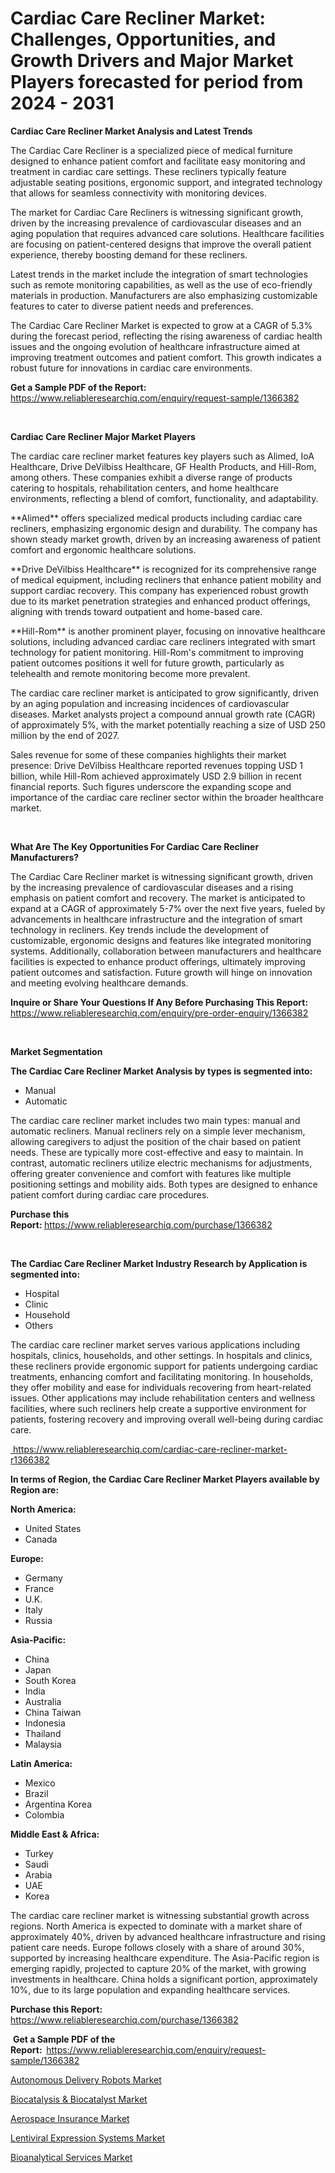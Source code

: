 <p><h1>Cardiac Care Recliner Market: Challenges, Opportunities, and Growth Drivers and Major Market Players forecasted for period from 2024 - 2031</h1></p><p><strong>Cardiac Care Recliner Market Analysis and Latest Trends</strong></p>
<p><p>The Cardiac Care Recliner is a specialized piece of medical furniture designed to enhance patient comfort and facilitate easy monitoring and treatment in cardiac care settings. These recliners typically feature adjustable seating positions, ergonomic support, and integrated technology that allows for seamless connectivity with monitoring devices. </p><p>The market for Cardiac Care Recliners is witnessing significant growth, driven by the increasing prevalence of cardiovascular diseases and an aging population that requires advanced care solutions. Healthcare facilities are focusing on patient-centered designs that improve the overall patient experience, thereby boosting demand for these recliners. </p><p>Latest trends in the market include the integration of smart technologies such as remote monitoring capabilities, as well as the use of eco-friendly materials in production. Manufacturers are also emphasizing customizable features to cater to diverse patient needs and preferences. </p><p>The Cardiac Care Recliner Market is expected to grow at a CAGR of 5.3% during the forecast period, reflecting the rising awareness of cardiac health issues and the ongoing evolution of healthcare infrastructure aimed at improving treatment outcomes and patient comfort. This growth indicates a robust future for innovations in cardiac care environments.</p></p>
<p><strong>Get a Sample PDF of the Report:&nbsp;</strong> <a href="https://www.reliableresearchiq.com/enquiry/request-sample/1366382?utm_campaign=1803&utm_medium=2&utm_source=Github&utm_content=ia&utm_term=29102024&utm_id=cardiac-care-recliner">https://www.reliableresearchiq.com/enquiry/request-sample/1366382</a></p>
<p>&nbsp;</p>
<p><strong>Cardiac Care Recliner Major Market Players</strong></p>
<p><p>The cardiac care recliner market features key players such as Alimed, IoA Healthcare, Drive DeVilbiss Healthcare, GF Health Products, and Hill-Rom, among others. These companies exhibit a diverse range of products catering to hospitals, rehabilitation centers, and home healthcare environments, reflecting a blend of comfort, functionality, and adaptability.</p><p>**Alimed** offers specialized medical products including cardiac care recliners, emphasizing ergonomic design and durability. The company has shown steady market growth, driven by an increasing awareness of patient comfort and ergonomic healthcare solutions.</p><p>**Drive DeVilbiss Healthcare** is recognized for its comprehensive range of medical equipment, including recliners that enhance patient mobility and support cardiac recovery. This company has experienced robust growth due to its market penetration strategies and enhanced product offerings, aligning with trends toward outpatient and home-based care.</p><p>**Hill-Rom** is another prominent player, focusing on innovative healthcare solutions, including advanced cardiac care recliners integrated with smart technology for patient monitoring. Hill-Rom's commitment to improving patient outcomes positions it well for future growth, particularly as telehealth and remote monitoring become more prevalent.</p><p>The cardiac care recliner market is anticipated to grow significantly, driven by an aging population and increasing incidences of cardiovascular diseases. Market analysts project a compound annual growth rate (CAGR) of approximately 5%, with the market potentially reaching a size of USD 250 million by the end of 2027.</p><p>Sales revenue for some of these companies highlights their market presence: Drive DeVilbiss Healthcare reported revenues topping USD 1 billion, while Hill-Rom achieved approximately USD 2.9 billion in recent financial reports. Such figures underscore the expanding scope and importance of the cardiac care recliner sector within the broader healthcare market.</p></p>
<p>&nbsp;</p>
<p><strong>What Are The Key Opportunities For Cardiac Care Recliner Manufacturers?</strong></p>
<p><p>The Cardiac Care Recliner market is witnessing significant growth, driven by the increasing prevalence of cardiovascular diseases and a rising emphasis on patient comfort and recovery. The market is anticipated to expand at a CAGR of approximately 5-7% over the next five years, fueled by advancements in healthcare infrastructure and the integration of smart technology in recliners. Key trends include the development of customizable, ergonomic designs and features like integrated monitoring systems. Additionally, collaboration between manufacturers and healthcare facilities is expected to enhance product offerings, ultimately improving patient outcomes and satisfaction. Future growth will hinge on innovation and meeting evolving healthcare demands.</p></p>
<p><strong>Inquire or Share Your Questions If Any Before Purchasing This Report:</strong> <a href="https://www.reliableresearchiq.com/enquiry/pre-order-enquiry/1366382?utm_campaign=1803&utm_medium=2&utm_source=Github&utm_content=ia&utm_term=29102024&utm_id=cardiac-care-recliner">https://www.reliableresearchiq.com/enquiry/pre-order-enquiry/1366382</a></p>
<p>&nbsp;</p>
<p><strong>Market Segmentation</strong></p>
<p><strong>The Cardiac Care Recliner Market Analysis by types is segmented into:</strong></p>
<p><ul><li>Manual</li><li>Automatic</li></ul></p>
<p><p>The cardiac care recliner market includes two main types: manual and automatic recliners. Manual recliners rely on a simple lever mechanism, allowing caregivers to adjust the position of the chair based on patient needs. These are typically more cost-effective and easy to maintain. In contrast, automatic recliners utilize electric mechanisms for adjustments, offering greater convenience and comfort with features like multiple positioning settings and mobility aids. Both types are designed to enhance patient comfort during cardiac care procedures.</p></p>
<p><strong>Purchase this Report:&nbsp;</strong><a href="https://www.reliableresearchiq.com/purchase/1366382?utm_campaign=1803&utm_medium=2&utm_source=Github&utm_content=ia&utm_term=29102024&utm_id=cardiac-care-recliner">https://www.reliableresearchiq.com/purchase/1366382</a></p>
<p>&nbsp;</p>
<p><strong>The Cardiac Care Recliner Market Industry Research by Application is segmented into:</strong></p>
<p><ul><li>Hospital</li><li>Clinic</li><li>Household</li><li>Others</li></ul></p>
<p><p>The cardiac care recliner market serves various applications including hospitals, clinics, households, and other settings. In hospitals and clinics, these recliners provide ergonomic support for patients undergoing cardiac treatments, enhancing comfort and facilitating monitoring. In households, they offer mobility and ease for individuals recovering from heart-related issues. Other applications may include rehabilitation centers and wellness facilities, where such recliners help create a supportive environment for patients, fostering recovery and improving overall well-being during cardiac care.</p></p>
<p><a href="https://www.reliableresearchiq.com/cardiac-care-recliner-market-r1366382?utm_campaign=1803&utm_medium=2&utm_source=Github&utm_content=ia&utm_term=29102024&utm_id=cardiac-care-recliner">&nbsp;https://www.reliableresearchiq.com/cardiac-care-recliner-market-r1366382</a></p>
<p><strong>In terms of Region, the Cardiac Care Recliner Market Players available by Region are:</strong></p>
<p>
    <p> <strong> North America: </strong>
        <ul>
            <li>United States</li>
            <li>Canada</li>
        </ul>
        </p> 
    <p> <strong> Europe: </strong>
        <ul>
            <li>Germany</li>
            <li>France</li>
            <li>U.K.</li>
            <li>Italy</li>
            <li>Russia</li>
        </ul>
        </p> 
    <p> <strong> Asia-Pacific: </strong>
        <ul>
            <li>China</li>
            <li>Japan</li>
            <li>South Korea</li>
            <li>India</li>
            <li>Australia</li>
            <li>China Taiwan</li>
            <li>Indonesia</li>
            <li>Thailand</li>
            <li>Malaysia</li>
        </ul>
        </p> 
    <p> <strong> Latin America: </strong>
        <ul>
            <li>Mexico</li>
            <li>Brazil</li>
            <li>Argentina Korea</li>
            <li>Colombia</li>
        </ul>
        </p> 
    <p> <strong> Middle East & Africa: </strong>
        <ul>
            <li>Turkey</li>
            <li>Saudi</li>
            <li>Arabia</li>
            <li>UAE</li>
            <li>Korea</li>
        </ul>
    </p>
    </p>
<p><p>The cardiac care recliner market is witnessing substantial growth across regions. North America is expected to dominate with a market share of approximately 40%, driven by advanced healthcare infrastructure and rising patient care needs. Europe follows closely with a share of around 30%, supported by increasing healthcare expenditure. The Asia-Pacific region is emerging rapidly, projected to capture 20% of the market, with growing investments in healthcare. China holds a significant portion, approximately 10%, due to its large population and expanding healthcare services.</p></p>
<p><strong>Purchase this Report: </strong><a href="https://www.reliableresearchiq.com/purchase/1366382?utm_campaign=1803&utm_medium=2&utm_source=Github&utm_content=ia&utm_term=29102024&utm_id=cardiac-care-recliner">https://www.reliableresearchiq.com/purchase/1366382</a></p>
<p>&nbsp;<strong>Get a Sample PDF of the Report:&nbsp;&nbsp;</strong><a href="https://www.reliableresearchiq.com/enquiry/request-sample/1366382?utm_campaign=1803&utm_medium=2&utm_source=Github&utm_content=ia&utm_term=29102024&utm_id=cardiac-care-recliner">https://www.reliableresearchiq.com/enquiry/request-sample/1366382</a></p>
<p><strong></strong></p>
<p><p><a href="https://www.linkedin.com/pulse/autonomous-delivery-robots-market-global-regional-analysis-6myye?utm_campaign=1803&utm_medium=2&utm_source=Github&utm_content=ia&utm_term=29102024&utm_id=cardiac-care-recliner">Autonomous Delivery Robots Market</a></p><p><a href="https://github.com/ygfu6u/Market-Research-Report-List-1/blob/main/biocatalysis-biocatalyst-market.md?utm_campaign=1803&utm_medium=2&utm_source=Github&utm_content=ia&utm_term=29102024&utm_id=cardiac-care-recliner">Biocatalysis & Biocatalyst Market</a></p><p><a href="https://www.linkedin.com/pulse/global-aerospace-insurance-market-sector2024-2031-metrics-jalze?utm_campaign=1803&utm_medium=2&utm_source=Github&utm_content=ia&utm_term=29102024&utm_id=cardiac-care-recliner">Aerospace Insurance Market</a></p><p><a href="https://www.linkedin.com/pulse/lentiviral-expression-systems-spectrum-usage-patterns-sector-l5mke?utm_campaign=1803&utm_medium=2&utm_source=Github&utm_content=ia&utm_term=29102024&utm_id=cardiac-care-recliner">Lentiviral Expression Systems Market</a></p><p><a href="https://www.linkedin.com/pulse/bioanalytical-services-value-chain-analysis-from-raw-materials-jr22e?utm_campaign=1803&utm_medium=2&utm_source=Github&utm_content=ia&utm_term=29102024&utm_id=cardiac-care-recliner">Bioanalytical Services Market</a></p></p>